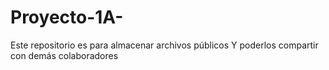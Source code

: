 # Proyecto-1A-
Este repositorio es para almacenar archivos públicos 
Y poderlos compartir con demás colaboradores

